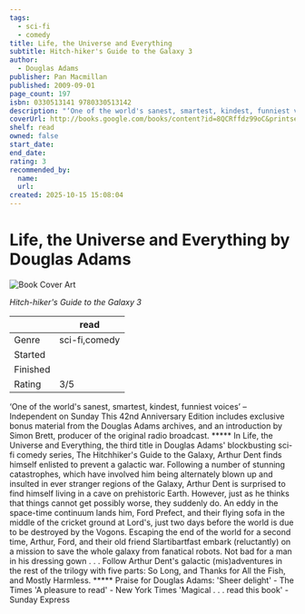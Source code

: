 ```yaml
---
tags:
  - sci-fi
  - comedy
title: Life, the Universe and Everything
subtitle: Hitch-hiker's Guide to the Galaxy 3
author:
  - Douglas Adams
publisher: Pan Macmillan
published: 2009-09-01
page_count: 197
isbn: 0330513141 9780330513142
description: "‘One of the world's sanest, smartest, kindest, funniest voices’ – Independent on Sunday This 42nd Anniversary Edition includes exclusive bonus material from the Douglas Adams archives, and an introduction by Simon Brett, producer of the original radio broadcast. ***** In Life, the Universe and Everything, the third title in Douglas Adams' blockbusting sci-fi comedy series, The Hitchhiker's Guide to the Galaxy, Arthur Dent finds himself enlisted to prevent a galactic war. Following a number of stunning catastrophes, which have involved him being alternately blown up and insulted in ever stranger regions of the Galaxy, Arthur Dent is surprised to find himself living in a cave on prehistoric Earth. However, just as he thinks that things cannot get possibly worse, they suddenly do. An eddy in the space-time continuum lands him, Ford Prefect, and their flying sofa in the middle of the cricket ground at Lord's, just two days before the world is due to be destroyed by the Vogons. Escaping the end of the world for a second time, Arthur, Ford, and their old friend Slartibartfast embark (reluctantly) on a mission to save the whole galaxy from fanatical robots. Not bad for a man in his dressing gown . . . Follow Arthur Dent's galactic (mis)adventures in the rest of the trilogy with five parts: So Long, and Thanks for All the Fish, and Mostly Harmless. ***** Praise for Douglas Adams: 'Sheer delight' - The Times 'A pleasure to read' - New York Times 'Magical . . . read this book' - Sunday Express"
coverUrl: http://books.google.com/books/content?id=8QCRffdz99oC&printsec=frontcover&img=1&zoom=1&source=gbs_api
shelf: read
owned: false
start_date:
end_date:
rating: 3
recommended_by:
  name:
  url:
created: 2025-10-15 15:08:04
---
```


# Life, the Universe and Everything by Douglas Adams

![Book Cover Art](http://books.google.com/books/content?id=8QCRffdz99oC&printsec=frontcover&img=1&zoom=1&source=gbs_api)

_Hitch-hiker's Guide to the Galaxy 3_

| &nbsp; | read | 
| --- | --- |
| Genre | sci-fi,comedy |
| Started |  |
| Finished |  |
| Rating | 3/5 |

‘One of the world's sanest, smartest, kindest, funniest voices’ – Independent on Sunday This 42nd Anniversary Edition includes exclusive bonus material from the Douglas Adams archives, and an introduction by Simon Brett, producer of the original radio broadcast. ***** In Life, the Universe and Everything, the third title in Douglas Adams' blockbusting sci-fi comedy series, The Hitchhiker's Guide to the Galaxy, Arthur Dent finds himself enlisted to prevent a galactic war. Following a number of stunning catastrophes, which have involved him being alternately blown up and insulted in ever stranger regions of the Galaxy, Arthur Dent is surprised to find himself living in a cave on prehistoric Earth. However, just as he thinks that things cannot get possibly worse, they suddenly do. An eddy in the space-time continuum lands him, Ford Prefect, and their flying sofa in the middle of the cricket ground at Lord's, just two days before the world is due to be destroyed by the Vogons. Escaping the end of the world for a second time, Arthur, Ford, and their old friend Slartibartfast embark (reluctantly) on a mission to save the whole galaxy from fanatical robots. Not bad for a man in his dressing gown . . . Follow Arthur Dent's galactic (mis)adventures in the rest of the trilogy with five parts: So Long, and Thanks for All the Fish, and Mostly Harmless. ***** Praise for Douglas Adams: 'Sheer delight' - The Times 'A pleasure to read' - New York Times 'Magical . . . read this book' - Sunday Express